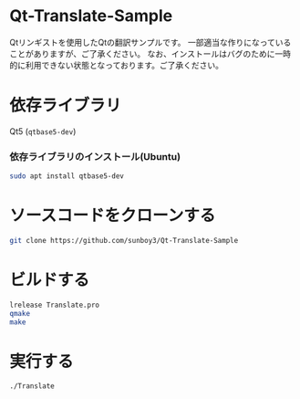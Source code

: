 # Qt-Translate-Sample
Qtリンギストを使用したQtの翻訳サンプルです。
一部適当な作りになっていることがありますが、ご了承ください。
なお、インストールはバグのために一時的に利用できない状態となっております。ご了承ください。
# 依存ライブラリ
Qt5           (`qtbase5-dev`)

### 依存ライブラリのインストール(Ubuntu)
```bash
sudo apt install qtbase5-dev
```
# ソースコードをクローンする

```bash
git clone https://github.com/sunboy3/Qt-Translate-Sample
```
# ビルドする

```bash
lrelease Translate.pro
qmake
make
```
# 実行する

```bash
./Translate 
```

